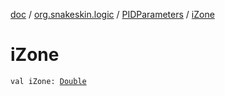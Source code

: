 [doc](../../index.md) / [org.snakeskin.logic](../index.md) / [PIDParameters](index.md) / [iZone](./i-zone.md)

# iZone

`val iZone: `[`Double`](https://kotlinlang.org/api/latest/jvm/stdlib/kotlin/-double/index.html)